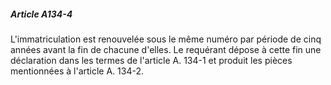 ##### Article A134-4

L'immatriculation est renouvelée sous le même numéro par période de cinq années avant la fin de chacune d'elles. Le requérant dépose à cette fin une déclaration dans les termes de l'article A. 134-1 et produit les pièces mentionnées à l'article A. 134-2.

